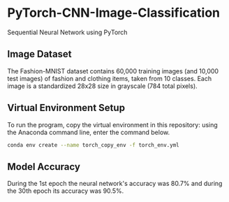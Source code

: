 # PyTorch-CNN-Image-Classification
Sequential Neural Network using PyTorch

## Image Dataset
The Fashion-MNIST dataset contains 60,000 training images (and 10,000 test images) of fashion and clothing items, taken from 10 classes. Each image is a standardized 28x28 size in grayscale (784 total pixels).

## Virtual Environment Setup
To run the program, copy the virtual environment in this repository: using the Anaconda command line, enter the command below.  
```bash
conda env create --name torch_copy_env -f torch_env.yml
```

## Model Accuracy
During the 1st epoch the neural network's accuracy was 80.7% and during the 30th epoch its accuracy was 90.5%.
